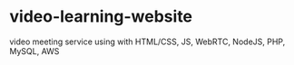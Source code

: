 # video-learning-website
video meeting service using with HTML/CSS, JS, WebRTC, NodeJS, PHP, MySQL, AWS

